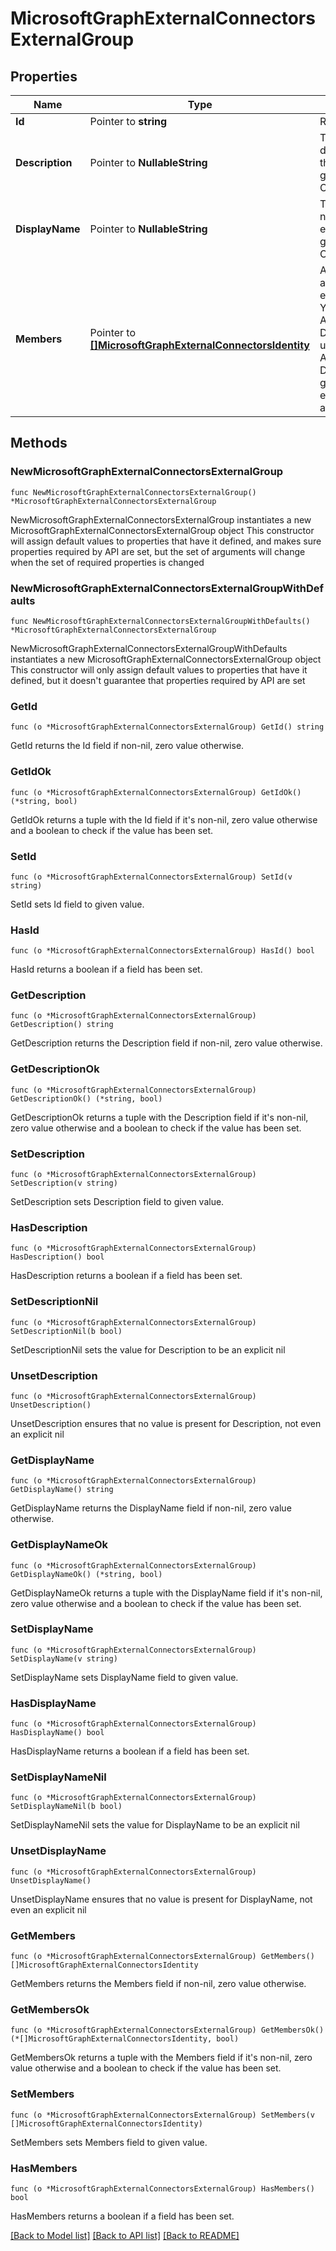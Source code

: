 # MicrosoftGraphExternalConnectorsExternalGroup

## Properties

Name | Type | Description | Notes
------------ | ------------- | ------------- | -------------
**Id** | Pointer to **string** | Read-only. | [optional] 
**Description** | Pointer to **NullableString** | The description of the external group. Optional. | [optional] 
**DisplayName** | Pointer to **NullableString** | The friendly name of the external group. Optional. | [optional] 
**Members** | Pointer to [**[]MicrosoftGraphExternalConnectorsIdentity**](MicrosoftGraphExternalConnectorsIdentity.md) | A member added to an externalGroup. You can add Azure Active Directory users, Azure Active Directory groups, or an externalGroup as members. | [optional] 

## Methods

### NewMicrosoftGraphExternalConnectorsExternalGroup

`func NewMicrosoftGraphExternalConnectorsExternalGroup() *MicrosoftGraphExternalConnectorsExternalGroup`

NewMicrosoftGraphExternalConnectorsExternalGroup instantiates a new MicrosoftGraphExternalConnectorsExternalGroup object
This constructor will assign default values to properties that have it defined,
and makes sure properties required by API are set, but the set of arguments
will change when the set of required properties is changed

### NewMicrosoftGraphExternalConnectorsExternalGroupWithDefaults

`func NewMicrosoftGraphExternalConnectorsExternalGroupWithDefaults() *MicrosoftGraphExternalConnectorsExternalGroup`

NewMicrosoftGraphExternalConnectorsExternalGroupWithDefaults instantiates a new MicrosoftGraphExternalConnectorsExternalGroup object
This constructor will only assign default values to properties that have it defined,
but it doesn't guarantee that properties required by API are set

### GetId

`func (o *MicrosoftGraphExternalConnectorsExternalGroup) GetId() string`

GetId returns the Id field if non-nil, zero value otherwise.

### GetIdOk

`func (o *MicrosoftGraphExternalConnectorsExternalGroup) GetIdOk() (*string, bool)`

GetIdOk returns a tuple with the Id field if it's non-nil, zero value otherwise
and a boolean to check if the value has been set.

### SetId

`func (o *MicrosoftGraphExternalConnectorsExternalGroup) SetId(v string)`

SetId sets Id field to given value.

### HasId

`func (o *MicrosoftGraphExternalConnectorsExternalGroup) HasId() bool`

HasId returns a boolean if a field has been set.

### GetDescription

`func (o *MicrosoftGraphExternalConnectorsExternalGroup) GetDescription() string`

GetDescription returns the Description field if non-nil, zero value otherwise.

### GetDescriptionOk

`func (o *MicrosoftGraphExternalConnectorsExternalGroup) GetDescriptionOk() (*string, bool)`

GetDescriptionOk returns a tuple with the Description field if it's non-nil, zero value otherwise
and a boolean to check if the value has been set.

### SetDescription

`func (o *MicrosoftGraphExternalConnectorsExternalGroup) SetDescription(v string)`

SetDescription sets Description field to given value.

### HasDescription

`func (o *MicrosoftGraphExternalConnectorsExternalGroup) HasDescription() bool`

HasDescription returns a boolean if a field has been set.

### SetDescriptionNil

`func (o *MicrosoftGraphExternalConnectorsExternalGroup) SetDescriptionNil(b bool)`

 SetDescriptionNil sets the value for Description to be an explicit nil

### UnsetDescription
`func (o *MicrosoftGraphExternalConnectorsExternalGroup) UnsetDescription()`

UnsetDescription ensures that no value is present for Description, not even an explicit nil
### GetDisplayName

`func (o *MicrosoftGraphExternalConnectorsExternalGroup) GetDisplayName() string`

GetDisplayName returns the DisplayName field if non-nil, zero value otherwise.

### GetDisplayNameOk

`func (o *MicrosoftGraphExternalConnectorsExternalGroup) GetDisplayNameOk() (*string, bool)`

GetDisplayNameOk returns a tuple with the DisplayName field if it's non-nil, zero value otherwise
and a boolean to check if the value has been set.

### SetDisplayName

`func (o *MicrosoftGraphExternalConnectorsExternalGroup) SetDisplayName(v string)`

SetDisplayName sets DisplayName field to given value.

### HasDisplayName

`func (o *MicrosoftGraphExternalConnectorsExternalGroup) HasDisplayName() bool`

HasDisplayName returns a boolean if a field has been set.

### SetDisplayNameNil

`func (o *MicrosoftGraphExternalConnectorsExternalGroup) SetDisplayNameNil(b bool)`

 SetDisplayNameNil sets the value for DisplayName to be an explicit nil

### UnsetDisplayName
`func (o *MicrosoftGraphExternalConnectorsExternalGroup) UnsetDisplayName()`

UnsetDisplayName ensures that no value is present for DisplayName, not even an explicit nil
### GetMembers

`func (o *MicrosoftGraphExternalConnectorsExternalGroup) GetMembers() []MicrosoftGraphExternalConnectorsIdentity`

GetMembers returns the Members field if non-nil, zero value otherwise.

### GetMembersOk

`func (o *MicrosoftGraphExternalConnectorsExternalGroup) GetMembersOk() (*[]MicrosoftGraphExternalConnectorsIdentity, bool)`

GetMembersOk returns a tuple with the Members field if it's non-nil, zero value otherwise
and a boolean to check if the value has been set.

### SetMembers

`func (o *MicrosoftGraphExternalConnectorsExternalGroup) SetMembers(v []MicrosoftGraphExternalConnectorsIdentity)`

SetMembers sets Members field to given value.

### HasMembers

`func (o *MicrosoftGraphExternalConnectorsExternalGroup) HasMembers() bool`

HasMembers returns a boolean if a field has been set.


[[Back to Model list]](../README.md#documentation-for-models) [[Back to API list]](../README.md#documentation-for-api-endpoints) [[Back to README]](../README.md)


